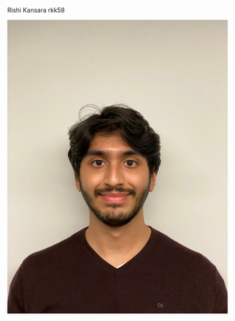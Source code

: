 Rishi Kansara
rkk58

![Head Shot](https://raw.githubusercontent.com/rkansara1/rkansara1.github.io/main/headshot.png)
